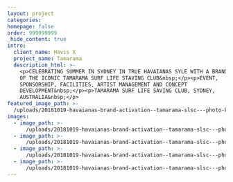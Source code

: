 ```yaml
---
layout: project
categories:
homepage: false
order: 999999999
_hide_content: true
intro:
  client_name: Havis X
  project_name: Tamarama
  description_html: >-
    <p>CELEBRATING SUMMER IN SYDNEY IN TRUE HAVAIANAS SYLE WITH A BRAND TAKEOVER
    OF THE ICONIC TAMARAMA SURF LIFE STAVING CLUB&nbsp;</p><p>EVENT,
    SPONSORSHIP, FACILITIES, ARTIST MANAGEMENT AND CONCEPT
    DEVELOPMENT&nbsp;</p><p>TAMARAMA SURF LIFE SAVING CLUB, SYDNEY,
    AUSTRALIA&nbsp;</p>
featured_image_path: >-
  /uploads/20181019-havaianas-brand-activation--tamarama-slsc---photo-ken-butti0408.jpg
images:
  - image_path: >-
      /uploads/20181019-havaianas-brand-activation--tamarama-slsc---photo-ken-butti0422.jpg
  - image_path: >-
      /uploads/20181019-havaianas-brand-activation--tamarama-slsc---photo-ken-butti0435.jpg
  - image_path: >-
      /uploads/20181019-havaianas-brand-activation--tamarama-slsc---photo-ken-butti0427.jpg
  - image_path: >-
      /uploads/20181019-havaianas-brand-activation--tamarama-slsc---photo-ken-butti0398.jpg
---
```

